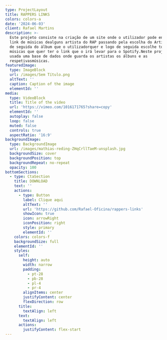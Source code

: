```yaml
---
type: ProjectLayout
title: RAPPERS LINKS
colors: colors-a
date: '2024-06-03'
client: Rafael Martins
description: >-
  Este projeto consiste na criação de um site onde o utilizador pode encontrar
  link de músicas dealguns artista do RAP passando pela escolha do Artista, logo
  de seguida do álbum que o utilizadorquer e logo de seguida escolhe todas as
  músicas que quer ter o link que o irá levar para o Spotify.Neste projeto foi
  usada uma base de dados onde guarda os artistas os álbuns e as
  respetivasmúsicas.
featuredImage:
  type: ImageBlock
  url: /images/Sem Título.png
  altText: ''
  caption: Caption of the image
  elementId: ''
media:
  type: VideoBlock
  title: Title of the video
  url: 'https://vimeo.com/1016171765?share=copy'
  elementId: ''
  autoplay: false
  loop: false
  muted: false
  controls: true
  aspectRatio: '16:9'
backgroundImage:
  type: BackgroundImage
  url: /images/mathias-reding-ZHqCrllTaeM-unsplash.jpg
  backgroundSize: cover
  backgroundPosition: top
  backgroundRepeat: no-repeat
  opacity: 100
bottomSections:
  - type: CtaSection
    title: DOWNLOAD
    text: ''
    actions:
      - type: Button
        label: Clique aqui
        altText: ''
        url: 'https://github.com/Rafael-Oficina/rappers-links'
        showIcon: true
        icon: arrowRight
        iconPosition: right
        style: primary
        elementId: ''
    colors: colors-f
    backgroundSize: full
    elementId: ''
    styles:
      self:
        height: auto
        width: narrow
        padding:
          - pt-28
          - pb-28
          - pl-4
          - pr-4
        alignItems: center
        justifyContent: center
        flexDirection: row
      title:
        textAlign: left
      text:
        textAlign: left
      actions:
        justifyContent: flex-start
---
```

